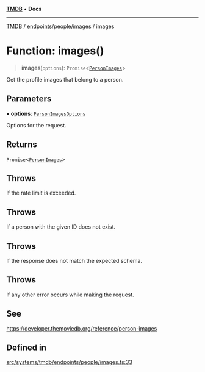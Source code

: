 [**TMDB**](../../../../README.md) • **Docs**

***

[TMDB](../../../../README.md) / [endpoints/people/images](../README.md) / images

# Function: images()

> **images**(`options`): `Promise`\<[`PersonImages`](../../../../structs/Schemas/type-aliases/PersonImages.md)\>

Get the profile images that belong to a person.

## Parameters

• **options**: [`PersonImagesOptions`](../type-aliases/PersonImagesOptions.md)

Options for the request.

## Returns

`Promise`\<[`PersonImages`](../../../../structs/Schemas/type-aliases/PersonImages.md)\>

## Throws

If the rate limit is exceeded.

## Throws

If a person with the given ID does not exist.

## Throws

If the response does not match the expected schema.

## Throws

If any other error occurs while making the request.

## See

https://developer.themoviedb.org/reference/person-images

## Defined in

[src/systems/tmdb/endpoints/people/images.ts:33](https://github.com/Norviah/media-hub/blob/65ee01fce9c30692d28d2f4e608ea7f18b4d7381/src/systems/tmdb/endpoints/people/images.ts#L33)
